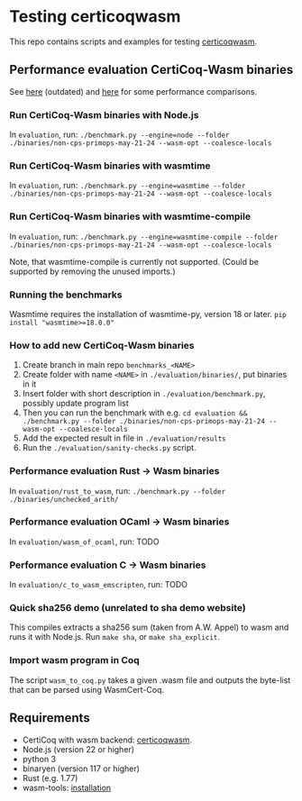 # Testing certicoqwasm

This repo contains scripts and examples for testing [certicoqwasm](https://github.com/womeier/certicoqwasm).

## Performance evaluation CertiCoq-Wasm binaries
See [here](./evaluation/evaluation-wolfgang.md) (outdated) and [here](./evaluation/evaluation_27_03_24.org) for some performance comparisons.

### Run CertiCoq-Wasm binaries with Node.js
In `evaluation`, run:
`./benchmark.py --engine=node --folder ./binaries/non-cps-primops-may-21-24 --wasm-opt --coalesce-locals`

### Run CertiCoq-Wasm binaries with wasmtime
In `evaluation`, run:
`./benchmark.py --engine=wasmtime --folder ./binaries/non-cps-primops-may-21-24 --wasm-opt --coalesce-locals`

### Run CertiCoq-Wasm binaries with wasmtime-compile
In `evaluation`, run:
`./benchmark.py --engine=wasmtime-compile --folder ./binaries/non-cps-primops-may-21-24 --wasm-opt --coalesce-locals`

Note, that wasmtime-compile is currently not supported. (Could be supported by removing the unused imports.)

### Running the benchmarks
Wasmtime requires the installation of wasmtime-py, version 18 or later.
`pip install "wasmtime>=18.0.0"`

### How to add new CertiCoq-Wasm binaries
1) Create branch in main repo `benchmarks_<NAME>`
1) Create folder with name `<NAME>` in `./evaluation/binaries/`, put binaries in it
3) Insert folder with short description in `./evaluation/benchmark.py`, possibly update program list
4) Then you can run the benchmark with e.g. `cd evaluation && ./benchmark.py --folder ./binaries/non-cps-primops-may-21-24 --wasm-opt --coalesce-locals`
5) Add the expected result in file in `./evaluation/results`
6) Run the `./evaluation/sanity-checks.py` script.


### Performance evaluation Rust -> Wasm binaries
In `evaluation/rust_to_wasm`, run:
`./benchmark.py --folder ./binaries/unchecked_arith/`

### Performance evaluation OCaml -> Wasm binaries
In `evaluation/wasm_of_ocaml`, run:
TODO

### Performance evaluation C -> Wasm binaries
In `evaluation/c_to_wasm_emscripten`, run:
TODO

### Quick sha256 demo (unrelated to sha demo website)
This compiles extracts a sha256 sum (taken from A.W. Appel) to wasm and runs it with Node.js.
Run `make sha`, or `make sha_explicit`.

### Import wasm program in Coq
The script `wasm_to_coq.py` takes a given .wasm file and outputs the byte-list that can be parsed using WasmCert-Coq.

## Requirements
- CertiCoq with wasm backend: [certicoqwasm](https://github.com/womeier/certicoqwasm).
- Node.js (version 22 or higher)
- python 3
- binaryen (version 117 or higher)
- Rust (e.g. 1.77)
- wasm-tools: [installation](https://github.com/bytecodealliance/wasm-tools)
